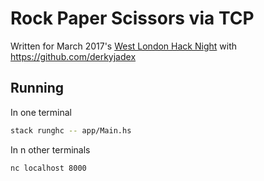 # Rock Paper Scissors via TCP

Written for March 2017's [West London Hack Night](http://www.meetup.com/West-London-Hack-Night/)
with https://github.com/derkyjadex

## Running

In one terminal
``` sh
stack runghc -- app/Main.hs
```

In n other terminals
```
nc localhost 8000
```
